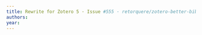 ```yaml
---
title: Rewrite for Zotero 5 · Issue #555 · retorquere/zotero-better-bibtex
authors: 
year: 
---
```


